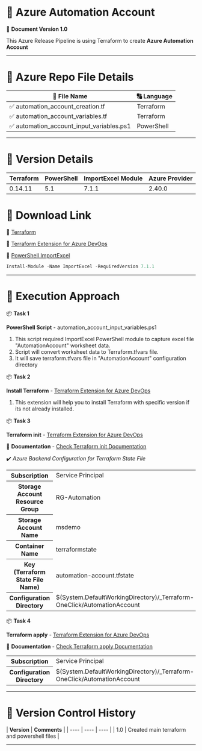 # :pushpin: Azure Automation Account
:open_file_folder: **Document Version 1.0**

This Azure Release Pipeline is using Terraform to create **Azure Automation Account**

---
# :pushpin: Azure Repo File Details

| :file_folder: **File Name** | :capital_abcd: **Language** |
| ---- | ---- |
| :white_check_mark: automation_account_creation.tf | Terraform |
| :white_check_mark: automation_account_variables.tf | Terraform |
| :white_check_mark: automation_account_input_variables.ps1 | PowerShell |

---

# :pushpin: Version Details

| **Terraform** | **PowerShell** | **ImportExcel Module** | **Azure Provider** |
| ----| ---- | ---- | ---- |
| 0.14.11 | 5.1 | 7.1.1 | 2.40.0 |

# :pushpin: Download Link

:link: [Terraform](https://releases.hashicorp.com/terraform/0.14.11/)

:link: [Terraform Extension for Azure DevOps](https://marketplace.visualstudio.com/items?itemName=ms-devlabs.custom-terraform-tasks)

:link: [PowerShell ImportExcel](https://www.powershellgallery.com/packages/ImportExcel/7.1.1)

```powershell
Install-Module -Name ImportExcel -RequiredVersion 7.1.1
```
---

# :pushpin: Execution Approach

:package: **Task 1**

**PowerShell Script** - automation_account_input_variables.ps1

1. This script required ImportExcel PowerShell module to capture excel file "AutomationAccount" worksheet data.
2. Script will convert worksheet data to Terraform.tfvars file.
3. It will save terraform.tfvars file in "AutomationAccount" configuration directory

:package: **Task 2**

**Install Terraform** - [Terraform Extension for Azure DevOps](https://marketplace.visualstudio.com/items?itemName=ms-devlabs.custom-terraform-tasks)

1. This extension will help you to install Terraform with specific version if its not already installed.

:package: **Task 3**

**Terraform init** - [Terraform Extension for Azure DevOps](https://marketplace.visualstudio.com/items?itemName=ms-devlabs.custom-terraform-tasks)

:link: **Documentation** - [Check Terraform init Documentation](https://www.terraform.io/docs/cli/init/index.html)

:heavy_check_mark: _Azure Backend Configuration for Terraform State File_

<table style="width:100%">
  <tr>
    <th><b> Subscription</b></th>
    <td>Service Principal</td>
  </tr>
  <tr>
    <th><b>Storage Account Resource Group</b></th>
    <td>RG-Automation</td>
  </tr>
  <tr>
    <th><b>Storage Account Name</b></th>
    <td>msdemo</td>
  </tr>
   <tr>
    <th><b>Container Name</b></th>
    <td>terraformstate</td>
  </tr>
  <tr>
    <th><b>Key (Terraform State File Name)</b></th>
    <td>automation-account.tfstate</td>
  </tr>
  <tr>
    <th><b>Configuration Directory</b></th>
    <td>$(System.DefaultWorkingDirectory)/_Terraform-OneClick/AutomationAccount</td>
  </tr>
</table>

:package: **Task 4**

**Terraform apply** - [Terraform Extension for Azure DevOps](https://marketplace.visualstudio.com/items?itemName=ms-devlabs.custom-terraform-tasks)

:link: **Documentation** - [Check Terraform apply Documentation](https://www.terraform.io/docs/cli/commands/apply.html)

<table style="width:100%">
  <tr>
    <th><b> Subscription</b></th>
    <td>Service Principal</td>
  </tr>
  <tr>
    <th><b>Configuration Directory</b></th>
    <td>$(System.DefaultWorkingDirectory)/_Terraform-OneClick/AutomationAccount</td>
  </tr>
</table>

---

# :pushpin: Version Control History

| **Version** | **Comments** |
| ---- | ---- | ---- |
| 1.0 | Created main terraform and powershell files |

---